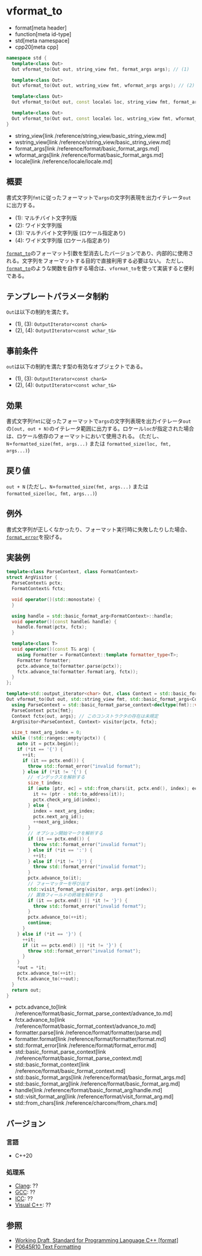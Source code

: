 # vformat_to

* format[meta header]
* function[meta id-type]
* std[meta namespace]
* cpp20[meta cpp]

```cpp
namespace std {
  template<class Out>
  Out vformat_to(Out out, string_view fmt, format_args args); // (1)

  template<class Out>
  Out vformat_to(Out out, wstring_view fmt, wformat_args args); // (2)

  template<class Out>
  Out vformat_to(Out out, const locale& loc, string_view fmt, format_args args); // (3)

  template<class Out>
  Out vformat_to(Out out, const locale& loc, wstring_view fmt, wformat_args args); // (4)
}
```
* string_view[link /reference/string_view/basic_string_view.md]
* wstring_view[link /reference/string_view/basic_string_view.md]
* format_args[link /reference/format/basic_format_args.md]
* wformat_args[link /reference/format/basic_format_args.md]
* locale[link /reference/locale/locale.md]

## 概要

書式文字列`fmt`に従ったフォーマットで`args`の文字列表現を出力イテレータ`out`に出力する。

* (1): マルチバイト文字列版
* (2): ワイド文字列版
* (3): マルチバイト文字列版 (ロケール指定あり)
* (4): ワイド文字列版 (ロケール指定あり)

[`format_to`](format_to.md)のフォーマット引数を型消去したバージョンであり、内部的に使用される。文字列をフォーマットする目的で直接利用する必要はない。
ただし、[`format_to`](format_to.md)のような関数を自作する場合は、`vformat_to`を使って実装すると便利である。

## テンプレートパラメータ制約

`Out`は以下の制約を満たす。

* (1), (3): `OutputIterator<const char&>`
* (2), (4): `OutputIterator<const wchar_t&>`

## 事前条件

`out`は以下の制約を満たす型の有効なオブジェクトである。

* (1), (3): `OutputIterator<const char&>`
* (2), (4): `OutputIterator<const wchar_t&>`

## 効果

書式文字列`fmt`に従ったフォーマットで`args`の文字列表現を出力イテレータ`out`の`[out, out + N)`のイテレータ範囲に出力する。ロケール`loc`が指定された場合は、ロケール依存のフォーマットにおいて使用される。
(ただし、`N`=`formatted_size(fmt, args...)` または `formatted_size(loc, fmt, args...)`)

## 戻り値

`out + N` (ただし、`N`=`formatted_size(fmt, args...)` または `formatted_size(loc, fmt, args...)`)

## 例外

書式文字列が正しくなかったり、フォーマット実行時に失敗したりした場合、[`format_error`](format_error.md)を投げる。

## 実装例

```cpp
template<class ParseContext, class FormatContext>
struct ArgVisitor {
  ParseContext& pctx;
  FormatContext& fctx;

  void operator()(std::monostate) {
  }

  using handle = std::basic_format_arg<FormatContext>::handle;
  void operator()(const handle& handle) {
    handle.format(pctx, fctx);
  }

  template<class T>
  void operator()(const T& arg) {
    using Formatter = FormatContext::template formatter_type<T>;
    Formatter formatter;
    pctx.advance_to(formatter.parse(pctx));
    fctx.advance_to(formatter.format(arg, fctx));
  }
};

template<std::output_iterator<char> Out, class Context = std::basic_format_context<Out, char>>
Out vformat_to(Out out, std::string_view fmt, std::basic_format_args<Context> args) {
  using ParseContext = std::basic_format_parse_context<decltype(fmt)::value_type>;
  ParseContext pctx{fmt};
  Context fctx{out, args}; // このコンストラクタの存在は未規定
  ArgVisitor<ParseContext, Context> visitor{pctx, fctx};

  size_t next_arg_index = 0;
  while (!std::ranges::empty(pctx)) {
    auto it = pctx.begin();
    if (*it == '{') {
      ++it;
      if (it == pctx.end()) {
        throw std::format_error("invalid format");
      } else if (*it != '{') {
        // インデックスを解析する
        size_t index;
        if (auto [ptr, ec] = std::from_chars(it, pctx.end(), index); ec == std::errc{}) {
          it += (ptr - std::to_address(it));
          pctx.check_arg_id(index);
        } else {
          index = next_arg_index;
          pctx.next_arg_id();
          ++next_arg_index;
        }
        // オプション開始マークを解析する
        if (it == pctx.end()) {
          throw std::format_error("invalid format");
        } else if (*it == ':') {
          ++it;
        } else if (*it != '}') {
          throw std::format_error("invalid format");
        }
        pctx.advance_to(it);
        // フォーマッターを呼び出す
        std::visit_format_arg(visitor, args.get(index));
        // 置換フィールドの終端を解析する
        if (it == pctx.end() || *it != '}') {
          throw std::format_error("invalid format");
        }
        pctx.advance_to(++it);
        continue;
      }
    } else if (*it == '}') {
      ++it;
      if (it == pctx.end() || *it != '}') {
        throw std::format_error("invalid format");
      }
    }
    *out = *it;
    pctx.advance_to(++it);
    fctx.advance_to(++out);
  }
  return out;
}
```
* pctx.advance_to[link /reference/format/basic_format_parse_context/advance_to.md]
* fctx.advance_to[link /reference/format/basic_format_context/advance_to.md]
* formatter.parse[link /reference/format/formatter/parse.md]
* formatter.format[link /reference/format/formatter/format.md]
* std::format_error[link /reference/format/format_error.md]
* std::basic_format_parse_context[link /reference/format/basic_format_parse_context.md]
* std::basic_format_context[link /reference/format/basic_format_context.md]
* std::basic_format_args[link /reference/format/basic_format_args.md]
* std::basic_format_arg[link /reference/format/basic_format_arg.md]
* handle[link /reference/format/basic_format_arg/handle.md]
* std::visit_format_arg[link /reference/format/visit_format_arg.md]
* std::from_chars[link /reference/charconv/from_chars.md]

## バージョン
### 言語
- C++20

### 処理系
- [Clang](/implementation.md#clang): ??
- [GCC](/implementation.md#gcc): ??
- [ICC](/implementation.md#icc): ??
- [Visual C++](/implementation.md#visual_cpp): ??

## 参照

* [Working Draft, Standard for Programming Language C++ [format]](https://timsong-cpp.github.io/cppwp/format)
* [P0645R10 Text Formatting](http://www.open-std.org/jtc1/sc22/wg21/docs/papers/2019/p0645r10.html)

